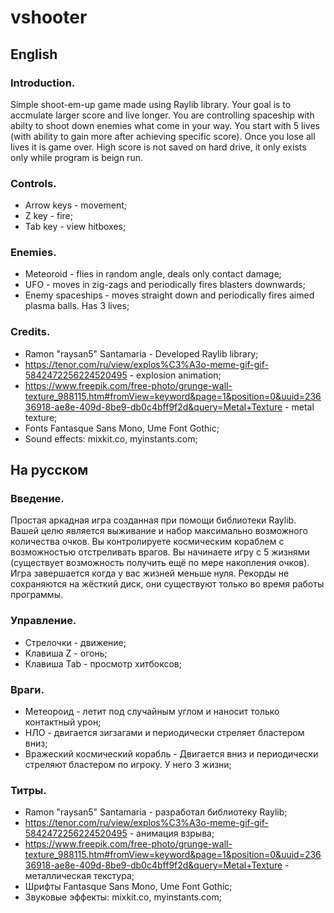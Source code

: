 # vshooter
## English
### Introduction.
Simple shoot-em-up game made using Raylib library. Your goal is to accmulate larger score and live longer.
You are controlling spaceship with abilty to shoot down enemies what come in your way.
You start with 5 lives (with ability to gain more after achieving specific score). Once you lose all lives it is game over.
High score is not saved on hard drive, it only exists only while program is beign run.
### Controls.
* Arrow keys - movement;
* Z key - fire;
* Tab key - view hitboxes;
### Enemies.
* Meteoroid - flies in random angle, deals only contact damage;
* UFO - moves in zig-zags and periodically fires blasters downwards;
* Enemy spaceships - moves straight down and periodically fires aimed plasma balls. Has 3 lives;
### Credits.
* Ramon "raysan5" Santamaria - Developed Raylib library;
* https://tenor.com/ru/view/explos%C3%A3o-meme-gif-gif-5842472256224520495 - explosion animation;
* https://www.freepik.com/free-photo/grunge-wall-texture_988115.htm#fromView=keyword&page=1&position=0&uuid=23636918-ae8e-409d-8be9-db0c4bff9f2d&query=Metal+Texture - metal texture;
* Fonts Fantasque Sans Mono, Ume Font Gothic;
* Sound effects: mixkit.co, myinstants.com;

## На русском
### Введение.
Простая аркадная игра созданная при помощи библиотеки Raylib. Вашей целю является выживание и набор максимально возможного количества очков.
Вы контролируете космическим кораблем с возможностью отстреливать врагов.
Вы начинаете игру с 5 жизнями (существует возможность получить ещё по мере накопления очков). Игра завершается когда у вас жизней меньше нуля.
Рекорды не сохраняются на жёсткий диск, они существуют только во время работы программы.
### Управление.
* Стрелочки - движение;
* Клавиша Z - огонь;
* Клавиша Tab - просмотр хитбоксов;
### Враги.
* Метеороид - летит под случайным углом и наносит только контактный урон;
* НЛО - двигается зигзагами и периодически стреляет бластером вниз;
* Вражеский космический корабль - Двигается вниз и периодически стреляют бластером по игроку. У него 3 жизни;
### Титры.
* Ramon "raysan5" Santamaria - разработал библиотеку Raylib;
* https://tenor.com/ru/view/explos%C3%A3o-meme-gif-gif-5842472256224520495 - анимация взрыва;
* https://www.freepik.com/free-photo/grunge-wall-texture_988115.htm#fromView=keyword&page=1&position=0&uuid=23636918-ae8e-409d-8be9-db0c4bff9f2d&query=Metal+Texture - металлическая текстура;
* Шрифты Fantasque Sans Mono, Ume Font Gothic;
* Звуковые эффекты: mixkit.co, myinstants.com;